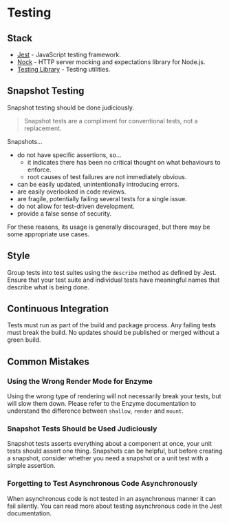 # Testing

## Stack

- [Jest](https://facebook.github.io/jest/) - JavaScript testing framework.
- [Nock](https://github.com/nock/nock) - HTTP server mocking and expectations library for Node.js.
- [Testing Library](https://testing-library.com/) - Testing utilities.

## Snapshot Testing

Snapshot testing should be done judiciously.

> Snapshot tests are a compliment for conventional tests, not a replacement.

Snapshots...

- do not have specific assertions, so...
  - it indicates there has been no critical thought on what behaviours to enforce.
  - root causes of test failures are not immediately obvious.
- can be easily updated, unintentionally introducing errors.
- are easily overlooked in code reviews.
- are fragile, potentially failing several tests for a single issue.
- do not allow for test-driven development.
- provide a false sense of security.

For these reasons, its usage is generally discouraged, but there may be some appropriate use cases.

## Style

Group tests into test suites using the `describe` method as defined by Jest.
Ensure that your test suite and individual tests have meaningful names that describe what is being done.

## Continuous Integration

Tests must run as part of the build and package process.
Any failing tests must break the build.
No updates should be published or merged without a green build.

## Common Mistakes

### Using the Wrong Render Mode for Enzyme

Using the wrong type of rendering will not necessarily break your tests, but will slow them down.
Please refer to the Enzyme documentation to understand the difference between `shallow`, `render` and `mount`.

### Snapshot Tests Should be Used Judiciously

Snapshot tests asserts everything about a component at once, your unit tests should assert one thing.
Snapshots can be helpful, but before creating a snapshot, consider whether you need a snapshot or a unit test with a simple assertion.

### Forgetting to Test Asynchronous Code Asynchronously

When asynchronous code is not tested in an asynchronous manner it can fail silently.
You can read more about testing asynchronous code in the Jest documentation.
